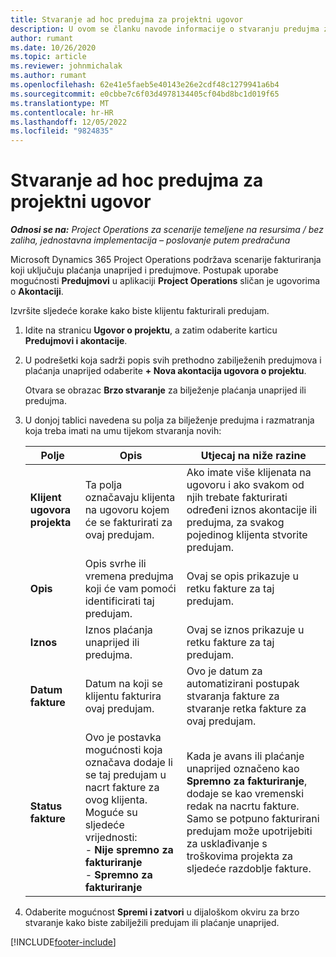 ```yaml
---
title: Stvaranje ad hoc predujma za projektni ugovor
description: U ovom se članku navode informacije o stvaranju predujma za ugovor, ako je potrebno.
author: rumant
ms.date: 10/26/2020
ms.topic: article
ms.reviewer: johnmichalak
ms.author: rumant
ms.openlocfilehash: 62e41e5faeb5e40143e26e2cdf48c1279941a6b4
ms.sourcegitcommit: e0cbbe7c6f03d4978134405cf04bd8bc1d019f65
ms.translationtype: MT
ms.contentlocale: hr-HR
ms.lasthandoff: 12/05/2022
ms.locfileid: "9824835"
---
```

# <a name="create-an-ad-hoc-advance-on-a-project-contract"></a>Stvaranje ad hoc predujma za projektni ugovor

_**Odnosi se na:** Project Operations za scenarije temeljene na resursima / bez zaliha, jednostavna implementacija – poslovanje putem predračuna_

Microsoft Dynamics 365 Project Operations podržava scenarije fakturiranja koji uključuju plaćanja unaprijed i predujmove. Postupak uporabe mogućnosti **Predujmovi** u aplikaciji **Project Operations** sličan je ugovorima o **Akontaciji**. 

Izvršite sljedeće korake kako biste klijentu fakturirali predujam.

1. Idite na stranicu **Ugovor o projektu**, a zatim odaberite karticu **Predujmovi i akontacije**.
2. U podrešetki koja sadrži popis svih prethodno zabilježenih predujmova i plaćanja unaprijed odaberite **+ Nova akontacija ugovora o projektu**. 

    Otvara se obrazac **Brzo stvaranje** za bilježenje plaćanja unaprijed ili predujma.
    
3. U donjoj tablici navedena su polja za bilježenje predujma i razmatranja koja treba imati na umu tijekom stvaranja novih:

    | Polje | Opis | Utjecaj na niže razine |
    | --- | --- | --- |
    | **Klijent ugovora projekta** | Ta polja označavaju klijenta na ugovoru kojem će se fakturirati za ovaj predujam. | Ako imate više klijenata na ugovoru i ako svakom od njih trebate fakturirati određeni iznos akontacije ili predujma, za svakog pojedinog klijenta stvorite predujam. |
    | **Opis** | Opis svrhe ili vremena predujma koji će vam pomoći identificirati taj predujam. | Ovaj se opis prikazuje u retku fakture za taj predujam. |
    | **Iznos** | Iznos plaćanja unaprijed ili predujma. | Ovaj se iznos prikazuje u retku fakture za taj predujam. |
    | **Datum fakture** | Datum na koji se klijentu fakturira ovaj predujam. | Ovo je datum za automatizirani postupak stvaranja fakture za stvaranje retka fakture za ovaj predujam. |
    | **Status fakture** | Ovo je postavka mogućnosti koja označava dodaje li se taj predujam u nacrt fakture za ovog klijenta. Moguće su sljedeće vrijednosti:</br>- **Nije spremno za fakturiranje**</br>- **Spremno za fakturiranje** | Kada je avans ili plaćanje unaprijed označeno kao **Spremno za fakturiranje**, dodaje se kao vremenski redak na nacrtu fakture. Samo se potpuno fakturirani predujam može upotrijebiti za usklađivanje s troškovima projekta za sljedeće razdoblje fakture. |

4. Odaberite mogućnost **Spremi i zatvori** u dijaloškom okviru za brzo stvaranje kako biste zabilježili predujam ili plaćanje unaprijed.


[!INCLUDE[footer-include](../../includes/footer-banner.md)]
